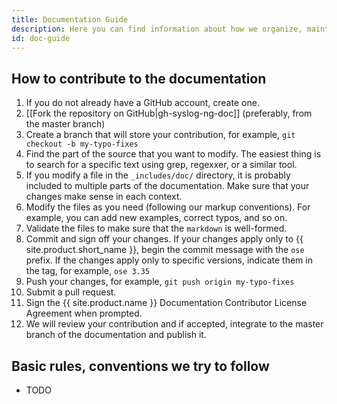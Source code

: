 ```yaml
---
title: Documentation Guide
description: Here you can find information about how we organize, maintain and create the documentation of syslog-ng.
id: doc-guide
---
```


## How to contribute to the documentation

 1. If you do not already have a GitHub account, create one.
 2. [[Fork the repository on GitHub|gh-syslog-ng-doc]] (preferably, from the master branch)
 3. Create a branch that will store your contribution, for example, `git checkout -b my-typo-fixes`
 4. Find the part of the source that you want to modify. The easiest thing is to search for a specific text using grep, regexxer, or a similar tool.
 5. If you modify a file in the `_includes/doc/` directory, it is probably included to multiple parts of the documentation. Make sure that your changes make sense in each context.
 6. Modify the files as you need (following our markup conventions). For example, you can add new examples, correct typos, and so on.
 7. Validate the files to make sure that the `markdown` is well-formed.
 8. Commit and sign off your changes. If your changes apply only to {{ site.product.short_name }}, begin the commit message with the `ose` prefix. If the changes apply only to specific versions, indicate them in the tag, for example, `ose 3.35`
 9. Push your changes, for example, `git push origin my-typo-fixes`
 10. Submit a pull request.
 11. Sign the {{ site.product.name }} Documentation Contributor License Agreement when prompted.
 12. We will review your contribution and if accepted, integrate to the master branch of the documentation and publish it.

## Basic rules, conventions we try to follow

- TODO